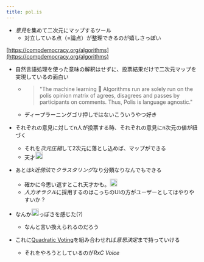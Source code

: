 ```yaml
---
title: pol.is
---
```


* *意見*を集めて二次元にマップするツール
  * 対立している点（=論点）が整理できるのが嬉しさっぽい

[https://compdemocracy.org/algorithms](https://compdemocracy.org/algorithms)

* 自然言語処理を使った意味の解釈はせずに、投票結果だけで二次元マップを実現しているの面白い
  
  * 
     > 
     > "The machine learning 👾 Algorithms run are solely run on the polis opinion matrix of agrees, disagrees and passes by participants on comments. Thus, Polis is language agnostic."
  
  * ディープラーニングゴリ押しではないこういうやつ好き
* それぞれの意見に対してn人が投票する時、それぞれの意見にn次元の値が紐づく
  
  * それを*次元圧縮*して2次元に落とし込めば、マップができる
  * 天才<img src='https://scrapbox.io/api/pages/blu3mo-public/blu3mo/icon' alt='blu3mo.icon' height="19.5"/>
* あとは*k近傍法*で*クラスタリング*なり分類なりなんでもできる
  
  * 確かに今思い返すとこれ天才かも。<img src='https://scrapbox.io/api/pages/blu3mo-public/tkgshn/icon' alt='tkgshn.icon' height="19.5"/>
  * *人力オラクル*に採用するのはこっちのUIの方がユーザーとしてはやりやすいか？
* なんか<img src='https://scrapbox.io/api/pages/blu3mo-public/masui/icon' alt='masui.icon' height="19.5"/>っぽさを感じた(?)
  
  * なんと言い換えられるのだろう
* これに[Quadratic Voting](Quadratic%20Voting.md)を組み合わせれば*意思決定*まで持っていける
  
  * それをやろうとしているのが*RxC Voice*
